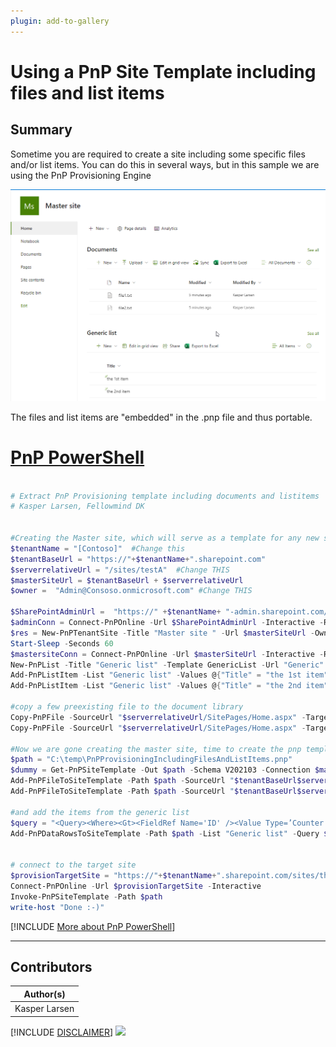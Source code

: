 ```yaml
---
plugin: add-to-gallery
---
```


# Using a PnP Site Template including files and list items

## Summary

Sometime you are required to create a site including some specific files and/or list items. You can do this in several ways, but in this sample we are using the PnP Provisioning Engine

![Example Screenshot](assets/example.png)

The files and list items are "embedded" in the .pnp file and thus portable.

# [PnP PowerShell](#tab/pnpps)

```powershell

# Extract PnP Provisioning template including documents and listitems  , using PS7.3 and PnP.Powershell 1.12*
# Kasper Larsen, Fellowmind DK


#Creating the Master site, which will serve as a template for any new site 
$tenantName = "[Contoso]"  #Change this
$tenantBaseUrl = "https://"+$tenantName+".sharepoint.com"
$serverrelativeUrl = "/sites/testA"  #Change THIS
$masterSiteUrl = $tenantBaseUrl + $serverrelativeUrl
$owner =  "Admin@Consoso.onmicrosoft.com" #Change THIS

$SharePointAdminUrl =  "https://" +$tenantName+ "-admin.sharepoint.com/" 
$adminConn = Connect-PnPOnline -Url $SharePointAdminUrl -Interactive -ReturnConnection
$res = New-PnPTenantSite -Title "Master site " -Url $masterSiteUrl -Owner $owner -TimeZone 3 -Connection $adminConn -Template "STS#3"
Start-Sleep -Seconds 60
$mastersiteConn = Connect-PnPOnline -Url $masterSiteUrl -Interactive -ReturnConnection
New-PnPList -Title "Generic list" -Template GenericList -Url "Generic" -Connection $mastersiteConn
Add-PnPListItem -List "Generic list" -Values @{"Title" = "the 1st item"} -Connection $mastersiteConn
Add-PnPListItem -List "Generic list" -Values @{"Title" = "the 2nd item"} -Connection $mastersiteConn

#copy a few preexisting file to the document library
Copy-PnPFile -SourceUrl "$serverrelativeUrl/SitePages/Home.aspx" -TargetUrl "$serverrelativeUrl/Shared Documents/file1.txt" -Overwrite -Force -Connection $mastersiteConn
Copy-PnPFile -SourceUrl "$serverrelativeUrl/SitePages/Home.aspx" -TargetUrl "$serverrelativeUrl/Shared Documents/file2.txt" -Overwrite -Force -Connection $mastersiteConn

#Now we are gone creating the master site, time to create the pnp template and add some files 
$path = "C:\temp\PnPProvisioningIncludingFilesAndListItems.pnp"
$dummy = Get-PnPSiteTemplate -Out $path -Schema V202103 -Connection $mastersiteConn -force -ExcludeHandlers Navigation, SiteSecurity 
Add-PnPFileToSiteTemplate -Path $path -SourceUrl "$tenantBaseUrl$serverrelativeUrl/Shared%20Documents/file1.txt" -Container "Shared Documents" -FileOverwrite  -Connection $mastersiteConn
Add-PnPFileToSiteTemplate -Path $path -SourceUrl "$tenantBaseUrl$serverrelativeUrl/Shared%20Documents/file2.txt"  -Container "Shared Documents" -FileOverwrite  -Connection $mastersiteConn

#and add the items from the generic list
$query = "<Query><Where><Gt><FieldRef Name='ID' /><Value Type=’Counter’>0</Value></Gt></Where></Query>"
Add-PnPDataRowsToSiteTemplate -Path $path -List "Generic list" -Query $query -Connection $mastersiteConn


# connect to the target site
$provisionTargetSite = "https://"+$tenantName+".sharepoint.com/sites/thenewsite"  #Change THIS
Connect-PnPOnline -Url $provisionTargetSite -Interactive
Invoke-PnPSiteTemplate -Path $path
write-host "Done :-)"

```
[!INCLUDE [More about PnP PowerShell](../../docfx/includes/MORE-PNPPS.md)]
***


## Contributors

| Author(s) |
|-----------|
| Kasper Larsen |

[!INCLUDE [DISCLAIMER](../../docfx/includes/DISCLAIMER.md)]
<img src="https://m365-visitor-stats.azurewebsites.net/script-samples/scripts/spo-apply-pnptemplate-with-files-and-listitems" aria-hidden="true" />
